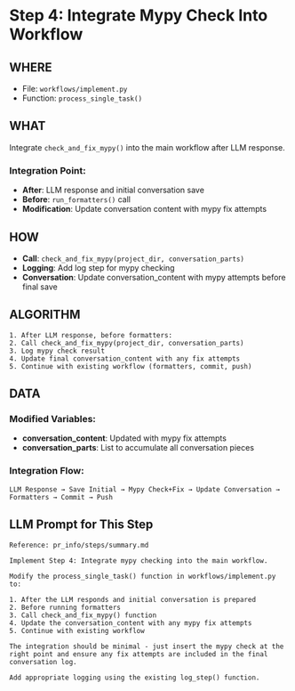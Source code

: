 # Step 4: Integrate Mypy Check Into Workflow

## WHERE  
- File: `workflows/implement.py`
- Function: `process_single_task()`

## WHAT
Integrate `check_and_fix_mypy()` into the main workflow after LLM response.

### Integration Point:
- **After**: LLM response and initial conversation save
- **Before**: `run_formatters()` call
- **Modification**: Update conversation content with mypy fix attempts

## HOW
- **Call**: `check_and_fix_mypy(project_dir, conversation_parts)`
- **Logging**: Add log step for mypy checking
- **Conversation**: Update conversation_content with mypy attempts before final save

## ALGORITHM
```
1. After LLM response, before formatters:
2. Call check_and_fix_mypy(project_dir, conversation_parts)  
3. Log mypy check result
4. Update final conversation_content with any fix attempts
5. Continue with existing workflow (formatters, commit, push)
```

## DATA
### Modified Variables:
- **conversation_content**: Updated with mypy fix attempts
- **conversation_parts**: List to accumulate all conversation pieces

### Integration Flow:
```
LLM Response → Save Initial → Mypy Check+Fix → Update Conversation → Formatters → Commit → Push
```

## LLM Prompt for This Step

```
Reference: pr_info/steps/summary.md

Implement Step 4: Integrate mypy checking into the main workflow.

Modify the process_single_task() function in workflows/implement.py to:

1. After the LLM responds and initial conversation is prepared
2. Before running formatters
3. Call check_and_fix_mypy() function
4. Update the conversation_content with any mypy fix attempts
5. Continue with existing workflow

The integration should be minimal - just insert the mypy check at the right point and ensure any fix attempts are included in the final conversation log.

Add appropriate logging using the existing log_step() function.
```
